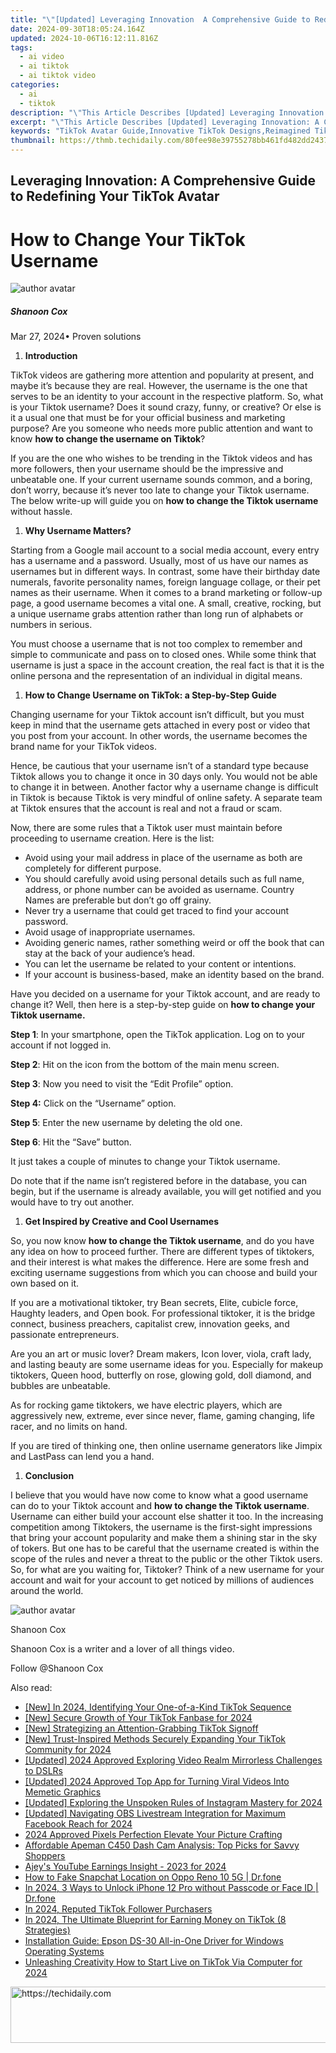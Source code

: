 ```yaml
---
title: "\"[Updated] Leveraging Innovation  A Comprehensive Guide to Redefining Your TikTok Avatar for 2024\""
date: 2024-09-30T18:05:24.164Z
updated: 2024-10-06T16:12:11.816Z
tags:
  - ai video
  - ai tiktok
  - ai tiktok video
categories:
  - ai
  - tiktok
description: "\"This Article Describes [Updated] Leveraging Innovation: A Comprehensive Guide to Redefining Your TikTok Avatar for 2024\""
excerpt: "\"This Article Describes [Updated] Leveraging Innovation: A Comprehensive Guide to Redefining Your TikTok Avatar for 2024\""
keywords: "TikTok Avatar Guide,Innovative TikTok Designs,Reimagined TikTok Profile,Evolving TikTok Looks,Modernizing TikTok Presentation,TikTok User Persona Creation,Trendsetting TikTok Avatars"
thumbnail: https://thmb.techidaily.com/80fee98e39755278bb461fd482dd243762bcc8eb6156836ba9860fa44be8739e.jpg
---
```


## Leveraging Innovation: A Comprehensive Guide to Redefining Your TikTok Avatar

# How to Change Your TikTok Username

![author avatar](https://images.wondershare.com/filmora/article-images/shannon-cox.jpg)

##### Shanoon Cox

 Mar 27, 2024• Proven solutions

1. **Introduction**

TikTok videos are gathering more attention and popularity at present, and maybe it’s because they are real. However, the username is the one that serves to be an identity to your account in the respective platform. So, what is your Tiktok username? Does it sound crazy, funny, or creative? Or else is it a usual one that must be for your official business and marketing purpose? Are you someone who needs more public attention and want to know **how to change the username on Tiktok**?

If you are the one who wishes to be trending in the Tiktok videos and has more followers, then your username should be the impressive and unbeatable one. If your current username sounds common, and a boring, don’t worry, because it’s never too late to change your Tiktok username. The below write-up will guide you on **how to change the Tiktok username** without hassle.

1. **Why Username Matters?**

Starting from a Google mail account to a social media account, every entry has a username and a password. Usually, most of us have our names as usernames but in different ways. In contrast, some have their birthday date numerals, favorite personality names, foreign language collage, or their pet names as their username. When it comes to a brand marketing or follow-up page, a good username becomes a vital one. A small, creative, rocking, but a unique username grabs attention rather than long run of alphabets or numbers in serious.

You must choose a username that is not too complex to remember and simple to communicate and pass on to closed ones. While some think that username is just a space in the account creation, the real fact is that it is the online persona and the representation of an individual in digital means.

1. **How to Change Username on TikTok: a Step-by-Step Guide**

Changing username for your Tiktok account isn’t difficult, but you must keep in mind that the username gets attached in every post or video that you post from your account. In other words, the username becomes the brand name for your TikTok videos.

Hence, be cautious that your username isn’t of a standard type because Tiktok allows you to change it once in 30 days only. You would not be able to change it in between. Another factor why a username change is difficult in Tiktok is because Tiktok is very mindful of online safety. A separate team at Tiktok ensures that the account is real and not a fraud or scam.

Now, there are some rules that a Tiktok user must maintain before proceeding to username creation. Here is the list:

* Avoid using your mail address in place of the username as both are completely for different purpose.
* You should carefully avoid using personal details such as full name, address, or phone number can be avoided as username. Country Names are preferable but don’t go off grainy.
* Never try a username that could get traced to find your account password.
* Avoid usage of inappropriate usernames.
* Avoiding generic names, rather something weird or off the book that can stay at the back of your audience’s head.
* You can let the username be related to your content or intentions.
* If your account is business-based, make an identity based on the brand.

Have you decided on a username for your Tiktok account, and are ready to change it? Well, then here is a step-by-step guide on **how to change your Tiktok username.**

**Step 1**: In your smartphone, open the TikTok application. Log on to your account if not logged in.

**Step 2**: Hit on the icon from the bottom of the main menu screen.

 **Step 3**: Now you need to visit the “Edit Profile” option.

 **Step 4:** Click on the “Username” option.

**Step 5**: Enter the new username by deleting the old one.

**Step 6**: Hit the “Save” button.

It just takes a couple of minutes to change your Tiktok username.

Do note that if the name isn’t registered before in the database, you can begin, but if the username is already available, you will get notified and you would have to try out another.

1. **Get Inspired by Creative and Cool Usernames**

So, you now know **how to change the Tiktok username**, and do you have any idea on how to proceed further. There are different types of tiktokers, and their interest is what makes the difference. Here are some fresh and exciting username suggestions from which you can choose and build your own based on it.

If you are a motivational tiktoker, try Bean secrets, Elite, cubicle force, Haughty leaders, and Open book. For professional tiktoker, it is the bridge connect, business preachers, capitalist crew, innovation geeks, and passionate entrepreneurs.

Are you an art or music lover? Dream makers, Icon lover, viola, craft lady, and lasting beauty are some username ideas for you. Especially for makeup tiktokers, Queen hood, butterfly on rose, glowing gold, doll diamond, and bubbles are unbeatable.

As for rocking game tiktokers, we have electric players, which are aggressively new, extreme, ever since never, flame, gaming changing, life racer, and no limits on hand.

If you are tired of thinking one, then online username generators like Jimpix and LastPass can lend you a hand.

1. **Conclusion**

I believe that you would have now come to know what a good username can do to your Tiktok account and **how to change the Tiktok username**. Username can either build your account else shatter it too. In the increasing competition among Tiktokers, the username is the first-sight impressions that bring your account popularity and make them a shining star in the sky of tokers. But one has to be careful that the username created is within the scope of the rules and never a threat to the public or the other Tiktok users. So, for what are you waiting for, Tiktoker? Think of a new username for your account and wait for your account to get noticed by millions of audiences around the world.

![author avatar](https://images.wondershare.com/filmora/article-images/shannon-cox.jpg)

Shanoon Cox

Shanoon Cox is a writer and a lover of all things video.

Follow @Shanoon Cox

<ins class="adsbygoogle"
      style="display:block"
      data-ad-client="ca-pub-7571918770474297"
      data-ad-slot="8358498916"
      data-ad-format="auto"
      data-full-width-responsive="true"></ins>

<span class="atpl-alsoreadstyle">Also read:</span>
<div><ul>
<li><a href="https://tiktok-video-recordings.techidaily.com/new-in-2024-identifying-your-one-of-a-kind-tiktok-sequence/"><u>[New] In 2024, Identifying Your One-of-a-Kind TikTok Sequence</u></a></li>
<li><a href="https://tiktok-video-recordings.techidaily.com/new-secure-growth-of-your-tiktok-fanbase-for-2024/"><u>[New] Secure Growth of Your TikTok Fanbase for 2024</u></a></li>
<li><a href="https://tiktok-video-recordings.techidaily.com/new-strategizing-an-attention-grabbing-tiktok-signoff/"><u>[New] Strategizing an Attention-Grabbing TikTok Signoff</u></a></li>
<li><a href="https://tiktok-video-recordings.techidaily.com/new-trust-inspired-methods-securely-expanding-your-tiktok-community-for-2024/"><u>[New] Trust-Inspired Methods Securely Expanding Your TikTok Community for 2024</u></a></li>
<li><a href="https://youtube-zero.techidaily.com/ed-2024-approved-exploring-video-realm-mirrorless-challenges-to-dslrs/"><u>[Updated] 2024 Approved Exploring Video Realm Mirrorless Challenges to DSLRs</u></a></li>
<li><a href="https://tiktok-video-recordings.techidaily.com/updated-2024-approved-top-app-for-turning-viral-videos-into-memetic-graphics/"><u>[Updated] 2024 Approved Top App for Turning Viral Videos Into Memetic Graphics</u></a></li>
<li><a href="https://instagram-video-recordings.techidaily.com/updated-exploring-the-unspoken-rules-of-instagram-mastery-for-2024/"><u>[Updated] Exploring the Unspoken Rules of Instagram Mastery for 2024</u></a></li>
<li><a href="https://digital-screen-recording.techidaily.com/updated-navigating-obs-livestream-integration-for-maximum-facebook-reach-for-2024/"><u>[Updated] Navigating OBS Livestream Integration for Maximum Facebook Reach for 2024</u></a></li>
<li><a href="https://fox-info.techidaily.com/2024-approved-pixels-perfection-elevate-your-picture-crafting/"><u>2024 Approved Pixels Perfection Elevate Your Picture Crafting</u></a></li>
<li><a href="https://buynow-reviews.techidaily.com/affordable-apeman-c450-dash-cam-analysis-top-picks-for-savvy-shoppers/"><u>Affordable Apeman C450 Dash Cam Analysis: Top Picks for Savvy Shoppers</u></a></li>
<li><a href="https://youtube-web.techidaily.com/-youtube-earnings-insight-2023-for-2024/"><u>Ajey's YouTube Earnings Insight - 2023 for 2024</u></a></li>
<li><a href="https://location-social.techidaily.com/how-to-fake-snapchat-location-on-oppo-reno-10-5g-drfone-by-drfone-virtual-android/"><u>How to Fake Snapchat Location on Oppo Reno 10 5G | Dr.fone</u></a></li>
<li><a href="https://iphone-unlock.techidaily.com/in-2024-3-ways-to-unlock-iphone-12-pro-without-passcode-or-face-id-drfone-by-drfone-ios/"><u>In 2024, 3 Ways to Unlock iPhone 12 Pro without Passcode or Face ID | Dr.fone</u></a></li>
<li><a href="https://tiktok-video-recordings.techidaily.com/in-2024-reputed-tiktok-follower-purchasers/"><u>In 2024, Reputed TikTok Follower Purchasers</u></a></li>
<li><a href="https://tiktok-video-recordings.techidaily.com/in-2024-the-ultimate-blueprint-for-earning-money-on-tiktok-8-strategies/"><u>In 2024, The Ultimate Blueprint for Earning Money on TikTok (8 Strategies)</u></a></li>
<li><a href="https://driver-download.techidaily.com/installation-guide-epson-ds-30-all-in-one-driver-for-windows-operating-systems/"><u>Installation Guide: Epson DS-30 All-in-One Driver for Windows Operating Systems</u></a></li>
<li><a href="https://tiktok-video-recordings.techidaily.com/unleashing-creativity-how-to-start-live-on-tiktok-via-computer-for-2024/"><u>Unleashing Creativity How to Start Live on TikTok Via Computer for 2024</u></a></li>
</ul></div>

<!-- affiliate ads begin -->
<a href="https://unicoeye.pxf.io/c/5597632/2134229/18498" target="_top" id="2134229">
  <img src="//a.impactradius-go.com/display-ad/18498-2134229" border="0" alt="https://techidaily.com" width="728" height="90"/>
</a>
<img height="0" width="0" src="https://unicoeye.pxf.io/i/5597632/2134229/18498" style="position:absolute;visibility:hidden;" border="0" />
<!-- affiliate ads end -->

